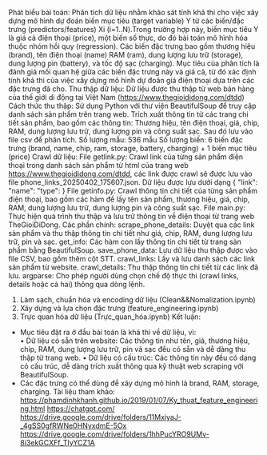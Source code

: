 Phát biểu bài toán: Phân tích dữ liệu nhằm khảo sát tính khả thi cho việc xây dựng mô hình dự đoán biến mục tiêu (target variable) Y từ các biến/đặc trưng (predictors/features) Xi (i=1..N).Trong trường hợp này, biến mục tiêu Y là giá cả điện thoại (price), một biến số thực, do đó bài toán mô hình hóa thuộc nhóm hồi quy (regression). Các biến đặc trưng bao gồm thương hiệu (brand), tên điện thoại (name) RAM (ram), dung lượng lưu trữ (storage), dung lượng pin (battery), và tốc độ sạc (charging). Mục tiêu của phân tích là đánh giá mối quan hệ giữa các biến đặc trưng này và giá cả, từ đó xác định tính khả thi của việc xây dựng mô hình dự đoán giá điện thoại dựa trên các đặc trưng đã cho.
Thu thập dữ liệu: Dữ liệu được thu thập từ web bán hàng của thế giới di động tại Việt Nam (https://www.thegioididong.com/dtdd)
Cách thức thu thập: Sử dụng Python với thư viện BeautifulSoup để truy cập danh sách sản phẩm trên trang web. Trích xuất thông tin từ các trang chi tiết sản phẩm, bao gồm các thông tin: Thương hiệu, tên điện thoại, giá, chip, RAM, dung lượng lưu trữ, dung lượng pin và công suất sạc. Sau đó lưu vào file csv để phân tích.
Số lượng mẫu: 536 mẫu
Số lượng biến: 6 biến đặc trưng (brand, name, chip, ram, storage, battery, charging) + 1 biến mục tiêu (price)
Crawl dữ liệu:
File getlink.py: Crawl link của từng sản phẩm điện thoại trong danh sách sản phẩm từ html của trang web https://www.thegioididong.com/dtdd, các link được crawl sẽ được lưu vào file phone_links_20250402_175607.json. Dữ liệu được lưu dưới dạng { "link": "name": "type": }
File getinfo.py: Crawl thông tin chi tiết của từng sản phẩm điện thoại, bao gồm các hàm để lấy tên sản phẩm, thương hiệu, giá, chip, RAM, dung lượng lưu trữ, dung lượng pin và công suất sạc.
File main.py: 
Thực hiện quá trình thu thập và lưu trữ thông tin về điện thoại từ trang web TheGioiDiDong. Các phần chính:
scrape_phone_details: Duyệt qua các link sản phẩm và thu thập thông tin chi tiết như giá, chip, RAM, dung lượng lưu trữ, pin và sạc.
get_info: Các hàm con lấy thông tin chi tiết từ trang sản phẩm bằng BeautifulSoup.
save_phone_data: Lưu dữ liệu thu thập được vào file CSV, bao gồm thêm cột STT.
crawl_links: Lấy và lưu danh sách các link sản phẩm từ website.
crawl_details: Thu thập thông tin chi tiết từ các link đã lưu.
argparse: Cho phép người dùng chọn chế độ thực thi (crawl links, details hoặc cả hai) thông qua dòng lệnh.

1.	Làm sạch, chuẩn hóa và encoding dữ liệu (Clean&&Nomalization.ipynb)
2.	Xây dựng và lựa chọn đặc trưng (feature_engineering.ipynb)
3.	Trực quan hóa dữ liệu (Trực_quan_hóa.ipynb)
Kết luận: 
-	Mục tiêu đặt ra ở đầu bài toán là khả thi về dữ liệu, vì:  
•	Dữ liệu có sẵn trên website: Các thông tin như tên, giá, thương hiệu, chip, RAM, dung lượng lưu trữ, pin và sạc đều có sẵn và dễ dàng thu thập từ trang web. 
•	Dữ liệu có cấu trúc: Các thông tin này đều có dạng có cấu trúc, dễ dàng trích xuất thông qua kỹ thuật web scraping với BeautifulSoup.
-	Các đặc trưng có thể dùng để xây dựng mô hình là brand, RAM, storage, charging.
Tài liệu tham khảo:
https://phamdinhkhanh.github.io/2019/01/07/Ky_thuat_feature_engineering.html
https://chatgpt.com/
https://drive.google.com/drive/folders/11MxiyaJ-_4gSS0gfRWNe0HNyxdmE-5Ox
https://drive.google.com/drive/folders/1hhPucYRO9UMv-8i3ekGCXFf_TIyYCZ1A




